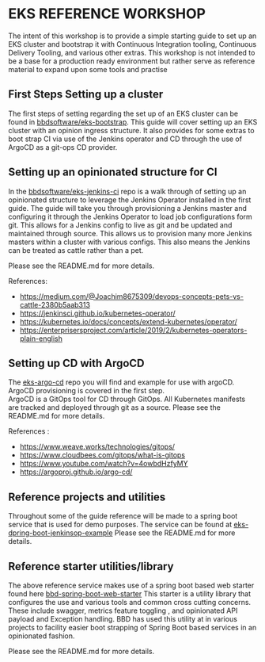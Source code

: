 # EKS REFERENCE WORKSHOP
The intent of this workshop is to provide a simple starting guide to set up an EKS cluster and bootstrap it with Continuous Integration tooling, Continuous Delivery Tooling,  and various other extras. 
This workshop is not intended to be a base for a production ready environment but rather serve as reference material to expand upon some tools and practise

## First Steps Setting up a cluster
The first steps of setting regarding the set up of an EKS cluster can be found in  [bbdsoftware/eks-bootstrap](https://github.com/bbdsoftware/eks-bootstrap).
This guide will cover setting up an EKS cluster with an opinion ingress structure. It also provides for some extras to boot strap CI via use of the Jenkins operator and CD through the use of ArgoCD as a git-ops CD provider.

## Setting up an opinionated structure for CI
In the  [bbdsoftware/eks-jenkins-ci](https://github.com/bbdsoftware/eks-jenkins-ci) repo is a walk through of setting up an opinionated structure to leverage the Jenkins Operator installed in the first guide.
The guide will take you through provisioning a Jenkins master and configuring it through the Jenkins Operator to load job configurations form git. This allows for a Jenkins config to live as git and be updated and maintained through
source. This allows us to provision many more Jenkins masters within a cluster with various configs. This also means the Jenkins can be treated as cattle rather than a pet.

Please see the README.md for more details.

References: 
* https://medium.com/@Joachim8675309/devops-concepts-pets-vs-cattle-2380b5aab313
* https://jenkinsci.github.io/kubernetes-operator/
* https://kubernetes.io/docs/concepts/extend-kubernetes/operator/
* https://enterprisersproject.com/article/2019/2/kubernetes-operators-plain-english


## Setting up CD with ArgoCD

The [eks-argo-cd](https://github.com/bbdsoftware/eks-argo-cd) repo you will find and example for use with argoCD. ArgoCD provisioning is covered in the first step.  
ArgoCD is a GitOps tool for CD through GitOps. All Kubernetes manifests are tracked and deployed through git as a source.
Please see the README.md for more details.

References :

* https://www.weave.works/technologies/gitops/
* https://www.cloudbees.com/gitops/what-is-gitops
* https://www.youtube.com/watch?v=4owbdHzfyMY
* https://argoproj.github.io/argo-cd/

## Reference projects and utilities

Throughout some of the guide reference will be made  to a spring boot service that is used for demo purposes.
The service can be found at [eks-dpring-boot-jenkinsop-example](https://github.com/bbdsoftware/eks-pring-boot-jenkinsop-example)
Please see the README.md for more details.

## Reference starter  utilities/library
The above reference service makes use of a spring boot based web starter found here [bbd-spring-boot-web-starter](https://github.com/bbdsoftware/bbd-spring-boot-web-starter) 
This starter is a utility library that configures the use and various tools and common cross cutting
concerns. These include swagger, metrics feature toggling , and opinionated  API payload and Exception handling. BBD has used this utility at in various projects to facility easier boot strapping of Spring Boot based services in an opinionated fashion. 

Please see the README.md for more details.



